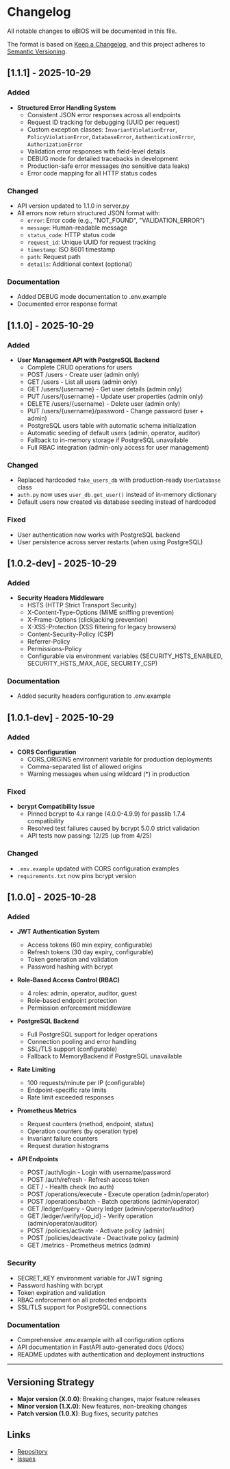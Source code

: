 # Changelog

All notable changes to eBIOS will be documented in this file.

The format is based on [Keep a Changelog](https://keepachangelog.com/en/1.0.0/),
and this project adheres to [Semantic Versioning](https://semver.org/spec/v2.0.0.html).

## [1.1.1] - 2025-10-29

### Added
- **Structured Error Handling System**
  - Consistent JSON error responses across all endpoints
  - Request ID tracking for debugging (UUID per request)
  - Custom exception classes: `InvariantViolationError`, `PolicyViolationError`, `DatabaseError`, `AuthenticationError`, `AuthorizationError`
  - Validation error responses with field-level details
  - DEBUG mode for detailed tracebacks in development
  - Production-safe error messages (no sensitive data leaks)
  - Error code mapping for all HTTP status codes

### Changed
- API version updated to 1.1.0 in server.py
- All errors now return structured JSON format with:
  - `error`: Error code (e.g., "NOT_FOUND", "VALIDATION_ERROR")
  - `message`: Human-readable message
  - `status_code`: HTTP status code
  - `request_id`: Unique UUID for request tracking
  - `timestamp`: ISO 8601 timestamp
  - `path`: Request path
  - `details`: Additional context (optional)

### Documentation
- Added DEBUG mode documentation to .env.example
- Documented error response format

## [1.1.0] - 2025-10-29

### Added
- **User Management API with PostgreSQL Backend**
  - Complete CRUD operations for users
  - POST /users - Create user (admin only)
  - GET /users - List all users (admin only)
  - GET /users/{username} - Get user details (admin only)
  - PUT /users/{username} - Update user properties (admin only)
  - DELETE /users/{username} - Delete user (admin only)
  - PUT /users/{username}/password - Change password (user + admin)
  - PostgreSQL users table with automatic schema initialization
  - Automatic seeding of default users (admin, operator, auditor)
  - Fallback to in-memory storage if PostgreSQL unavailable
  - Full RBAC integration (admin-only access for user management)

### Changed
- Replaced hardcoded `fake_users_db` with production-ready `UserDatabase` class
- `auth.py` now uses `user_db.get_user()` instead of in-memory dictionary
- Default users now created via database seeding instead of hardcoded

### Fixed
- User authentication now works with PostgreSQL backend
- User persistence across server restarts (when using PostgreSQL)

## [1.0.2-dev] - 2025-10-29

### Added
- **Security Headers Middleware**
  - HSTS (HTTP Strict Transport Security)
  - X-Content-Type-Options (MIME sniffing prevention)
  - X-Frame-Options (clickjacking prevention)
  - X-XSS-Protection (XSS filtering for legacy browsers)
  - Content-Security-Policy (CSP)
  - Referrer-Policy
  - Permissions-Policy
  - Configurable via environment variables (SECURITY_HSTS_ENABLED, SECURITY_HSTS_MAX_AGE, SECURITY_CSP)

### Documentation
- Added security headers configuration to .env.example

## [1.0.1-dev] - 2025-10-29

### Added
- **CORS Configuration**
  - CORS_ORIGINS environment variable for production deployments
  - Comma-separated list of allowed origins
  - Warning messages when using wildcard (*) in production

### Fixed
- **bcrypt Compatibility Issue**
  - Pinned bcrypt to 4.x range (4.0.0-4.9.9) for passlib 1.7.4 compatibility
  - Resolved test failures caused by bcrypt 5.0.0 strict validation
  - API tests now passing: 12/25 (up from 4/25)

### Changed
- `.env.example` updated with CORS configuration examples
- `requirements.txt` now pins bcrypt version

## [1.0.0] - 2025-10-28

### Added
- **JWT Authentication System**
  - Access tokens (60 min expiry, configurable)
  - Refresh tokens (30 day expiry, configurable)
  - Token generation and validation
  - Password hashing with bcrypt

- **Role-Based Access Control (RBAC)**
  - 4 roles: admin, operator, auditor, guest
  - Role-based endpoint protection
  - Permission enforcement middleware

- **PostgreSQL Backend**
  - Full PostgreSQL support for ledger operations
  - Connection pooling and error handling
  - SSL/TLS support (configurable)
  - Fallback to MemoryBackend if PostgreSQL unavailable

- **Rate Limiting**
  - 100 requests/minute per IP (configurable)
  - Endpoint-specific rate limits
  - Rate limit exceeded responses

- **Prometheus Metrics**
  - Request counters (method, endpoint, status)
  - Operation counters (by operation type)
  - Invariant failure counters
  - Request duration histograms

- **API Endpoints**
  - POST /auth/login - Login with username/password
  - POST /auth/refresh - Refresh access token
  - GET / - Health check (no auth)
  - POST /operations/execute - Execute operation (admin/operator)
  - POST /operations/batch - Batch operations (admin/operator)
  - GET /ledger/query - Query ledger (admin/operator/auditor)
  - GET /ledger/verify/{op_id} - Verify operation (admin/operator/auditor)
  - POST /policies/activate - Activate policy (admin)
  - POST /policies/deactivate - Deactivate policy (admin)
  - GET /metrics - Prometheus metrics (admin)

### Security
- SECRET_KEY environment variable for JWT signing
- Password hashing with bcrypt
- Token expiration and validation
- RBAC enforcement on all protected endpoints
- SSL/TLS support for PostgreSQL connections

### Documentation
- Comprehensive .env.example with all configuration options
- API documentation in FastAPI auto-generated docs (/docs)
- README updates with authentication and deployment instructions

---

## Versioning Strategy

- **Major version (X.0.0)**: Breaking changes, major feature releases
- **Minor version (1.X.0)**: New features, non-breaking changes
- **Patch version (1.0.X)**: Bug fixes, security patches

## Links

- [Repository](https://github.com/abba-01/ebios)
- [Issues](https://github.com/abba-01/ebios/issues)
